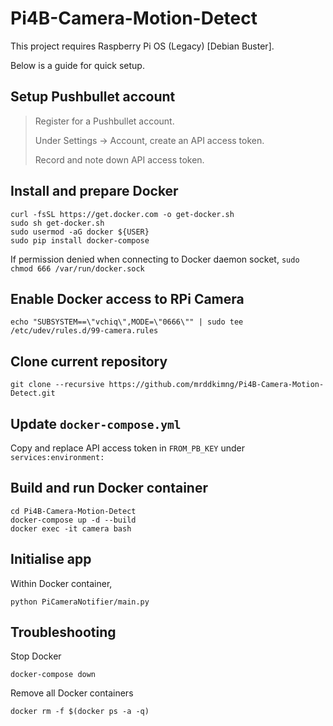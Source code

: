 # Pi4B-Camera-Motion-Detect

This project requires Raspberry Pi OS (Legacy) [Debian Buster].

Below is a guide for quick setup. 

  ## Setup Pushbullet account
  
  > Register for a Pushbullet account.
  >
  > Under Settings -> Account, create an API access token.
  >
  > Record and note down API access token.

  ## Install and prepare Docker 
  
  ```
  curl -fsSL https://get.docker.com -o get-docker.sh
  sudo sh get-docker.sh
  sudo usermod -aG docker ${USER}
  sudo pip install docker-compose
  ```

  If permission denied when connecting to Docker daemon socket, ```sudo chmod 666 /var/run/docker.sock```


  ## Enable Docker access to RPi Camera

  ```
  echo "SUBSYSTEM==\"vchiq\",MODE=\"0666\"" | sudo tee /etc/udev/rules.d/99-camera.rules
  ```

  ## Clone current repository

  ```
  git clone --recursive https://github.com/mrddkimng/Pi4B-Camera-Motion-Detect.git
  ```

  ## Update ```docker-compose.yml```

  Copy and replace API access token in ```FROM_PB_KEY``` under ```services:environment:```

  ## Build and run Docker container

  ```
  cd Pi4B-Camera-Motion-Detect
  docker-compose up -d --build
  docker exec -it camera bash
  ```
  
  ## Initialise app

  Within Docker container,

  ```
  python PiCameraNotifier/main.py
  ```
  
  ## Troubleshooting

  Stop Docker

  ```
  docker-compose down
  ```

  Remove all Docker containers

  ```
  docker rm -f $(docker ps -a -q)
  ```
